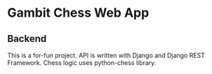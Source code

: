 # Gambit Chess Web App
## Backend
This is a for-fun project. API is written with Django and Django REST Framework. Chess logic uses python-chess library.
